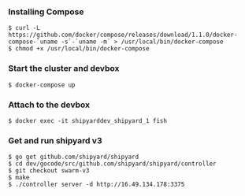### Installing Compose
```shell
$ curl -L https://github.com/docker/compose/releases/download/1.1.0/docker-compose-`uname -s`-`uname -m` > /usr/local/bin/docker-compose
$ chmod +x /usr/local/bin/docker-compose
```

### Start the cluster and devbox
```
$ docker-compose up
```

### Attach to the devbox
```
$ docker exec -it shipyarddev_shipyard_1 fish
```

### Get and run shipyard v3
```
$ go get github.com/shipyard/shipyard
$ cd dev/gocode/src/github.com/shipyard/shipyard/controller
$ git checkout swarm-v3
$ make
$ ./controller server -d http://16.49.134.178:3375
```

